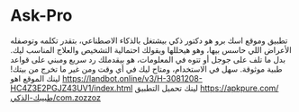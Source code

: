 # Ask-Pro
تطبيق وموقع اسك برو هو دكتور ذكي بيشتغل بالذكاء الاصطناعي، بتقدر تكلمه وتوصفله الأعراض اللي حاسس بيها، وهو هيحللها ويقولك احتمالية التشخيص والعلاج المناسب ليك. بدل ما تلف على جوجل أو تتوه في المعلومات، هو بيقدملك رد سريع ومبني على قواعد طبية موثوقة. سهل في الاستخدام، ومتاح ليك في أي وقت ومن غير ما تخرج من بيتك!
لينك الموقع اهو https://landbot.online/v3/H-3081208-HC4Z3E2PGJZ43UV1/index.html
لينك تحميل التطبيق https://apkpure.com/طبيبك-الذكي/com.zozzoz
